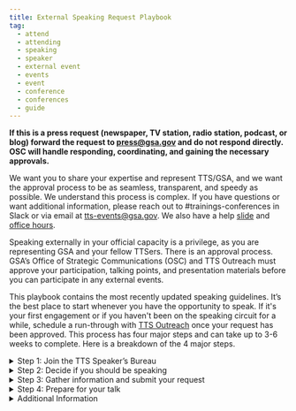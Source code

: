 ```yaml
---
title: External Speaking Request Playbook
tag:
  - attend
  - attending
  - speaking
  - speaker
  - external event
  - events
  - event
  - conference
  - conferences
  - guide
---
```


**If this is a press request (newspaper, TV station, radio station, podcast, or blog) forward the request to [press@gsa.gov](press@gsa.gov) and do not respond directly. OSC will handle responding, coordinating, and gaining the necessary approvals.**

We want you to share your expertise and represent TTS/GSA, and we want the approval process to be as seamless, transparent, and speedy as possible. We understand this process is complex. If you have questions or want additional information, please reach out to #trainings-conferences in Slack or via email at [tts-events@gsa.gov](tts-events@gsa.gov). We also have a help [slide](https://docs.google.com/presentation/d/1k8DazgKibsgN5e3kyfghGeAEAqDET251-sV71UrkGNk/edit?usp=sharing) and [office hours](https://calendar.google.com/calendar/selfsched?sstoken=UUtoczVQMkFlT2FSfGRlZmF1bHR8OTE5Y2UyMDBjYzlhMWY4NjkxNThkMmI5ZGI4ZWMzMmM).

Speaking externally in your official capacity is a privilege, as you are representing GSA and your fellow TTSers. There is an approval process. GSA’s Office of Strategic Communications (OSC) and TTS Outreach must approve your participation, talking points, and presentation materials before you can participate in any external events.

This playbook contains the most recently updated speaking guidelines. It’s the best place to start whenever you have the opportunity to speak. If it's your first engagement or if you haven't been on the speaking circuit for a while, schedule a run-through with [TTS Outreach](tts-outreach@gsa.gov) once your request has been approved.
This process has four major steps and can take up to 3-6 weeks to complete. Here is a breakdown of the 4 major steps.

<details>
<Summary>Step 1: Join the TTS Speaker’s Bureau</summary>

If you want to represent TTS at an external event in your official capacity, you will need to be part of the TTS Speaker’s Bureau. In order to join the TTS Speaker’s Bureau you will need to

<ul>
<li> Create a headshot and bio in the <a href="https://docs.google.com/document/d/1QLbn7nwH_kUS3PRVGQcHbu5MPEwdtf_NTAd6WuBoJFQ/edit">GSA template</a>. <a href="https://docs.google.com/spreadsheets/d/1QUeodBn_hkCiUfxb8xIsMXxoyxXAorpK3B6ujLQ45ZQ/edit#gid=0">Examples of bios</a>
</li>
<li> Complete the Join the <a href="https://app.smartsheetgov.com/b/form/ad363ff473f347cdabdde6dbf6b0b973">TTS Speaker’s Bureau form</a></li>
</ul>
</details>
 
<details>
<Summary> Step 2: Decide if you should be speaking</summary>

If you have been formally invited to participate in a speaking engagement, you need to think through the following questions.

<ul>
<li>Will you be speaking in your personal capacity? For additional information on representing GSA in a processional capacity versus a processional capacity please see professional vs personal capacity in the additional information section.</li>
<li>Do you have time?</li>
<li>Does the event fit fully within your realm of expertise? Is there someone else at TTS that may be a better fit for this speaking opportunity?</li>
<li>Have you reviewed the Event Justification Examples?</li>
<li>Does the event reflect TTS and your team’s larger mission?</li>
<li>Are you clear how speaking on this topic to this audience in this forum advances TTS and your team?</li>
</ul>
Critical questions that you need to address before submitting a speaker event request.

<ul>
<li>Are you submitting a proposal for an event or conference?</li>
<li>Is a colleague better suited to speaking on this topic?</li>
<li>Are there any sensitivities that may preclude you from speaking publicly?</li>
<li>Is this event not inclusive or representative of our TTS diversity?</li>
<li>Is this event scheduled for less than 15 days from now?</li>
<li>If you answer yes to any of these questions, stop here and contact your direct supervisor or TTS Outreach.</li>
</ul>
</details>

<details>
<summary>Step 3: Gather information and submit your request</summary>
<br>
Request that your external event point of contact complete the<a href="https://docs.google.com/document/d/13rdrk-5F_cM8ZztarEH5Ty2ElUVuRdxINQqWAPiVNb0/edit#heading=h.d6kk6wkyrvzf">TTS Speaker Request Form</a> to ensure you have all of the critical information for the approval process and return to you, ccing<a href="speakers@gsa.gov">speakers@gsa.gov</a>.
<br>
<strong>Gather Information</strong>
<br>
1. Prepare your talking points. <i>Talking points are required for you to get approval to represent your GSA at a speaking engagement.</i>
<ul>
<li>Use the <a href="https://docs.google.com/document/d/1vsqMqtcZSSq_IhpFhtUnnNH70hcHGVaWnxhSpe_s054/edit">TTS-wide Talking Points Template</a> to create talking points.</li>
<li>Have a brief intro prepared for your engagement, along with a few lines about your role at GSA. For guidance, see the above Talking Points Template.</li
<li>Once you’ve drafted your talking points, submit them to your direct supervisor. And if you will be speaking about a specific engagement, submit your drafted talking points to the engagement lead.</li>
<li>Review the TTS Internal/External Virtual Events Guidance and know how to answer Project Specific/TTS/GSA-specific questions, including those outside your direct area of expertise or the topic at hand.</li>
<li>Gather feedback from your peers prior submitting your Talking Points.</li> 
</ul>
2. Complete and submit the<a href="https://docs.google.com/forms/d/e/1FAIpQLSeQHPIOtNwzEA7IxrJ4JDHeEUrWNUsiEkbnp8lK26jX04PYBg/viewform">TTS Events’ Speaking, Conferences and Training Google form</a> to TTS Events.
<strong>To fill out this form, you will need:</strong>
<input type="checkbox"name="A description of the audience" value="A description of the audience value"checked>
<input type="checkbox"name="A copy of your event invite [create a PDF and upload to Google Drive; make it accessible to all of GSA]"value="A copy of your event invite [create a PDF and upload to Google Drive; make it accessible to all of GSA]"checked>
<input type="checkbox"name="To know if the press is invited" value="To know if the press is invited"checked>
<input type="checkbox"name="To know if your event/panel will be pre-recorded" value="To know if your event/panel will be pre-recorded"checked>
<input type="checkbox" ame="To explain why your participation is beneficial" value="To explain why your participation is beneficial"checked>
<input type="checkbox"name="Complete Talking Points" value="Complete Talking Points"checked>
<br>
<strong>Submit Your Speaker Request</strong>
Once you submit a request, you will receive an automated email confirmation. That email will also ping your supervisor to approve your request, so it can move up the approval chain. TTS Events will move your request through the GSA approval process, gaining approval from
<ul>
<li>TTS (your manager, Outreach Director, and Head of Service/Staff Office (HSSO)</li>
<li>Federal Acquisition Services (FAS), and</li>
<li>Office of Strategic Communications (OSC)</li>
</ul>
<strong>Approval Timeline</strong>
Most approvals will take 2-3 weeks to complete. Requests submitted with less than a week lead time are not likely to be approved--please check in with your designated Outreach/Events lead before submitting an approval with less than a week lead time.  
<ul>
<li>Until you have been fully approved, the event organizers cannot name you in their marketing materials. Let TTS Outreach know if you run into an issue.</li>
<li>You should not promote your participation until final approval has been given by GSA.</li>
</ul>
You can track the status of your request here with the request number in the subject line of the automated email or reach out to #trainings-conferences in Slack or via email at [tts-events@gsa.gov](tts-events@gsa.gov).
</details>

<details>
<Summary>Step 4: Prepare for your talk</summary>
As your speaking engagement is moving through the approval process, take some time to consider the following topics.
<ul>
<li>Until you have been fully approved, the event organizers cannot name you in their marketing materials. Let TTS know if you run into an issue.</li>
<li>You should not promote your participation until final approval has been given by GSA.</li>
<li>If your talking points change at any point in the process, you are responsible for notifying the TTS Outreach Director.</li>
</ul>
Preparation:
<ul>
<li>Watch the [OSC recording on developing messages](https://drive.google.com/file/d/1bjtYRnoIVFUIhDlm7ujjGp_JkkOH_I9p/view).</li>
<li>If you are using slides, use this <a href="https://docs.google.com/presentation/d/1_R4EuC9Eiec0DQhSP5PDe5rdMeIijrTt0nhp8jghWaE/edit#slide=id.p">TTS Slide Deck template</a> or for your presentation or your Business Unit’s specific template below.</li>
</ul>
  <ul>
  <li><a href="https://docs.google.com/presentation/d/1_R4EuC9Eiec0DQhSP5PDe5rdMeIijrTt0nhp8jghWaE/edit#slide=id.p">TTS Slide Deck template</a></li>
  <li><a href="https://docs.google.com/presentation/u/0/?ftv=1&folder=1lSgEu1_-pUOT1E98mH3L5EKfu4FFsaqB&tgif=d">18F Template</a></li>
  <li><a href="https://docs.google.com/presentation/d/1BOEDWJoKbLJCL5Y7nDq5ts8aAAV-FOVk7TH-hXAEBwY/edit?usp=sharing_eil_dm&ts=61421833">Centers of Excellence Template</a></li>
  <li><a href="https://docs.google.com/presentation/d/18rGDGAt2N2gCjfo9PKmpEDhhplAe8DZ5_GtG_NvT7ww/edit#slide=id.g3cd3cfdefd_0_178">Cloud.gov Template</a></li>
  <li><a href="https://docs.google.com/presentation/d/19Z3tnACpAtrqjFJGFqzul03lKZ1W5YeukiwI7lXM61M/edit#slide=id.p9">Challenge.gov Template</a></li>
  <li><a href="https://docs.google.com/presentation/d/1Ra3sLWi28_h9NNZi27b-G6UAWZmdw9fxU2-QcSizb1o/edit?usp=sharing">FedRAMP Template</a></li>
  <li><a href="https://docs.google.com/presentation/d/1uMnLmg6rUJWqxuMQMjpkqXa5dyUyjVtY_8ENb3qt0VA/edit?usp=sharing">Login.gov Template</a></li>
  <li><a href="https://docs.google.com/presentation/d/1L4e5LAPtkDzDHHSRHtTAz-VtuEc5Oh9WHhcLgDsSr7w/edit#slide=id.g9d919e353c_0_445">Presidential Innovation Fellows Template</a></li>
  <li><a href="https://docs.google.com/presentation/d/15Fpq2sem5j5PxTwTeo1AgijfEmfPuUNR2e6hQelfLf0/edit#slide=id.p">USAGov Template</a></li>
  </ul>
<ul>
<li>Is your presentation accessible? Do you verbally describe the images on your slides?</li>
<li><a href="https://www.w3.org/WAI/teach-advocate/accessible-presentations/">Make Your Presentations Accessible to All</a></li>How to </li>
<li><a href="https://docs.google.com/presentation/d/1KGgwKaBGrx0lAglTV-E_xlERdkf9CZ765gqsx3VMUhg/edit#slide=id.gd9c453428_0_16">How to make Accessible PDF from Google</a></li>
</ul>
Things to Consider While Developing Your Presentation
<ul>
<li>Is your presentation engaging?</li>
<li>Are you simply reading bullets or language from the slide, or are you adding information that’s available only by listening to your presentation?</li>
<li>Can you ask questions of the audience, either verbally, or through polls?</li>
<li>Do you use different formats (images, flow charts, graphics, charts, bullets, etc) to keep attention?</li>
<li>Have you planned for the unexpected? Ensure your computer is fully charged.</li>
<li>Determine if you can log in from your phone if an issue arises with your computer.</li>
<li>Be prepared to dial in as opposed to using computer audio if needed.</li>
<li>If you need notes, have a print out or have them pulled up on your phone so they’re easily accessible.</li>
<li>Think about your outfit, certain colors and patterns can create a moire effect which can impact people's perception and ability to digest the video. If possible, avoid stripes or busy patterns and stick with solid colors.</li>
<li>Be conscious of lighting. For optimal lighting and video quality, presenters want to be lit from the front and not the back, so make sure your light (whether artificial or natural) is adjusted accordingly. A single light source is ideal.</li>
</ul>
</details>

<details>
<Summary>Additional Information</summary>
<strong>Professional vs personal capacity</strong>
When receiving an invitation to speak, you need to decide if you want to do the event in your professional or personal capacity: The FAS Speaker Guide | Version 1.0
<div>
<style type="text/css">
.tg  {border-collapse:collapse;border-spacing:0;}
.tg td{border-color:black;border-style:solid;border-width:1px;font-family:Arial, sans-serif;font-size:14px;
  overflow:hidden;padding:10px 5px;word-break:normal;}
.tg th{border-color:black;border-style:solid;border-width:1px;font-family:Arial, sans-serif;font-size:14px;
  font-weight:normal;overflow:hidden;padding:10px 5px;word-break:normal;}
.tg .tg-0pky{border-color:inherit;text-align:left;vertical-align:top}
</style>
<table class="tg">
<thead>
  <tr>
    <th class="tg-0pky">Professional capacity<br></th>
    <th class="tg-0pky">Personal capacity guidelines:</th>
  </tr>
</thead>
<tbody>
  <tr>
    <td class="tg-0pky">You’ll participate as a TTS employee and discuss the work you do on behalf of GSA and our partners.<br></td>
    <td class="tg-0pky">There is a general prohibition on receiving compensation for personal capacity speaking on a subject that relates to your official duties. Free/waived attendance or registration fee is not compensation.</td>
  </tr>
  <tr>
    <td class="tg-0pky">You’ll be using GSA funds to travel to the event or pay for conference fees.</td>
    <td class="tg-0pky">You can accept travel and event-related expenses from the sponsor or organizer, but would also need to take leave to attend.</td>
  </tr>
  <tr>
    <td class="tg-0pky">You’ll prepare during your work time and use GSA equipment</td>
    <td class="tg-0pky">You can use title/position in conjunction with your speaking activities, but only if provided as one of a number of other biographical details. Bottom line is that it should be clear that you are not representing GSA when speaking in your personal capacity.</td>
  </tr>
  <tr>
    <td class="tg-0pky">Personal capacity</td>
    <td class="tg-0pky">You can include your office/team in your bio that is included on the conference website, but you cannot be listed in the agenda as “Sally Smith, TTS/GSA.”</td>
  </tr>
  <tr>
    <td class="tg-0pky">You didn’t receive the invitation because of your position at TTS, but because of your expertise in the subject.</td>
    <td class="tg-0pky"></td>
  </tr>
  <tr>
    <td class="tg-0pky">You won’t be representing TTS/GSA.</td>
    <td class="tg-0pky"></td>
  </tr>
  <tr>
    <td class="tg-0pky">You’ll refrain from discussing any official work you do at TTS/GSA or with our partners.</td>
    <td class="tg-0pky"></td>
  </tr>
  <tr>
    <td class="tg-0pky">You’ll use your personal leave or participate after work hours.</td>
    <td class="tg-0pky"></td>
  </tr>
  <tr>
    <td class="tg-0pky">You’ll prepare on your own time and use your own equipment</td>
    <td class="tg-0pky"></td>
  </tr>
</tbody>
</table>
</div>
<br>
<strong>GSA’s Logo</strong>
GSA's Logo Policy does not authorize vendors of any kind to use the GSA Star Mark logo. The GSA Advantage, GSA Contract, and GSA Schedule logos are the only logos approved for use by GSA contractors. When in doubt, ask the Outreach team!
<br>
<strong>Recording and sharing materials</strong>
In general, all material that GSA presents is in the public domain, and government employees can be photographed or recorded doing official activities on official time without permission. As long as the event coordinator is not trying to: retain the rights to the content, put the recording behind a paywall that is not accessible to the public, or use the recording for monetary gain, then you can give them permission to record and post.
<br>
<strong>Release Forms</strong>
GSA speakers are not permitted to sign speaker consent release forms that have not been reviewed/approved by OGC. You must use the GSA approved response letter and have it reviewed by OGC.
<br>
<strong>Photography and Recording</strong>
Yes, federal employees are allowed to be photographed or recorded (audio/video) while performing their official duties. Approved attendance or speaking at a conference is considered an official duty. Release forms are not required for federal employees who are documented while performing their official duties.
Permission for GSA visual information producers to document GSA presenters at events not hosted by GSA must be granted by event organizers prior to any still, video, or audio recording.
Find much more information in GSA’s visual information policy.
<br>
<strong>Endorsements and Promotions</strong>
GSA is responsible for providing neutral and unbiased advice. It is essential that we remain fair and unbiased in all that we do and say. As such, we avoid endorsing, or demonstrating favoritism, to any single one of the following:
<ul>
<li> Vendors</li>
<li> Brand-name products</li>
<li> Service providers</li>
<li> Industry associations/groups</li>
<li> Media outlets</li>
</ul>
Therefore: 
<ul>
<li> GSA SMEs cannot speak about brand-name products or companies. </li>
<li> GSA will not provide quotes to event hosts for press outreach or marketing materials. </li>
<li> GSA has to carefully consider if accepting an invitation to an event sponsored by a single vendor will be seen as endorsing that vendor.</li>
</ul>
<br>
<strong>Content and Copyrights</strong>
<ul>
<li> All material (slides, presentations, handouts, etc.) presented by GSA are public domain, and GSA will not create special or exclusive content for an event that is not available to the public through other channels. As such, event hosts (companies or association/trade groups) may not retain the rights to GSA content nor may they profit off the sale of that content.</li>
<li> For example, recording a presentation for archival purposes, or for later viewing, is permissible. Putting that recording behind a paywall, or selling a DVD on which it is included, is not. GSA will provide consent to be recorded or photographed only if that recording will not be used for monetary gain by the event host.</li>
</ul>
<br>
<strong>Event Promotion</strong>
In general, it is okay to pre-plan or post live to social media while you are at an event. From an official GSA account, tweets or retweets from a group highlighting a GSA principal’s appearance on a program (TV, radio, podcast, webinar, etc.) or at an event are fine.
Be careful to limit your tweet or retweet to only sharing facts rather than encouraging people or GSA employees to attend a conference. For example:
<ul>
<li> Don't: @USGSA's Sally Smith is speaking at this event - make sure to sign up and go!</li>
<li> Do: @USGSA's Sally Smith is speaking about GSA priorities @GovMediaAtoZ.</li>
</ul>
<br>
Also, avoid making any personalized statements as they would be considered an endorsement. For example:
<ul>
<li> Don't: This is my favorite fed IT event of the year! @USGSA's Sally Smith speech on GSA priorities @GovMediaAtoZ</li>
<li>Do: The GSA Administrator is speaking tomorrow: @USGSA's Sally Smith speech on GSA priorities @GovMediaAtoZ</li>
</ul>
Find much more information at GSA’s social media center.
<br>
<strong>Waived Conference, Travel, and Food Fees</strong>
<ul>
<li> <strong>Conference Fees:</strong> Under the speaking and similar engagements exclusion to the gift rules, when an employee is assigned to participate as a speaker on behalf of the agency, the employee's acceptance of an offer of free attendance at the event on the day of the employee's presentation is permissible when provided by the sponsor of the event. The employee's participation in the event on that day is viewed as a customary and necessary part of the employee's assignment and does not involve a gift to the employee or to the agency. See 5 C.F.R. 2635.203(b)(8).</li>
<li>The waived registration fee is only for the day you speak. If you plan on attending additional days of the conference, GSA needs to pay the difference between the full and waived registration fees, or determine if the additional waived amount, if provided as a gift, is acceptable under the widely attended gathering determination exception to the gift rules.</li>
<li> <strong>Travel Fees:</strong> If an offer for non-federal source travel payment is extended, to speak at or attend an event (i.e., full/partial registration, transportation, meals, lodging), then the Event Tracker request must also include the invite, including documentation of the offer listing each item the source will provided, including the cost of each item as well as a statement that all the items are provided in-kind, along with a completed Request for Acceptance of Payment from Non-Federal Sources Worksheet (if going on TDY to attend the event).</li>
<li> <strong>Food Fees:</strong> You can have lunch or dinner at the event, as long as it complies with one of the exceptions or exclusions under the Standards of Ethical Conduct or has been accepted by the agency as a non-federal source travel payment. Under the exclusions to the Standards of Ethical Conduct, the term gift does not include anything paid for by the government as well as anything for which market value is paid by the employee. See 5 C.F.R. 2635.203(b)(7) and (b)(10).</li>
<li> For local speaking events, under the speaking and similar engagements exclusion free attendance includes waiver of all or part of the fee for an event or the provision of food, refreshments, entertainment, instruction or materials furnished to all attendees as an integral part of the event. It does not include travel expenses, lodgings, or entertainment collateral to the event. It does not include meals taken other than in a group setting with all other attendees, unless the employee is a presenter at the event and is invited to a separate meal for participating presenters that is hosted by the sponsor of the event. See 5 C.F.R. 2635.203(g).</li>
<li> For a travel speaking event, if a non-federal source offers to pay for a meal, the agency must accept the offered item under the non-federal source travel payment statute, 31 U.S.C. 1353, before travel begins. The item must be provided in-kind (no reimbursement or money provided to the employee) and accepted by the agency as a non-federal source travel payment.</li>
</ul>
</details>
